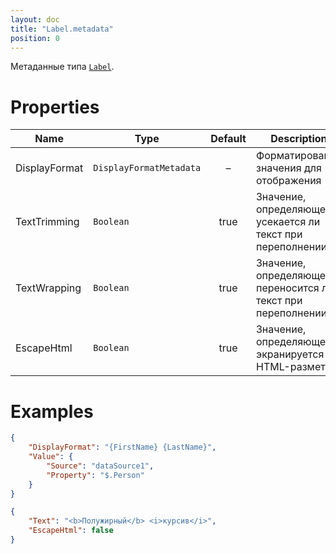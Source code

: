 ```yaml
---
layout: doc
title: "Label.metadata"
position: 0
---
```


Метаданные типа [`Label`](../).

# Properties

|Name|Type|Default|Description|
|----|----|:--:|-----------|
|DisplayFormat|`DisplayFormatMetadata`|–|Форматирование значения для отображения|
|TextTrimming|`Boolean`|true|Значение, определяющее, усекается ли текст при переполнении|
|TextWrapping|`Boolean`|true|Значение, определяющее, переносится ли текст при переполнении|
|EscapeHtml|`Boolean`|true|Значение, определяющее, экранируется ли HTML-разметка|

# Examples

```json
{
    "DisplayFormat": "{FirstName} {LastName}",
    "Value": {
        "Source": "dataSource1",
        "Property": "$.Person"
    }
}
```

```json
{
    "Text": "<b>Полужирный</b> <i>курсив</i>",
    "EscapeHtml": false
}
```
